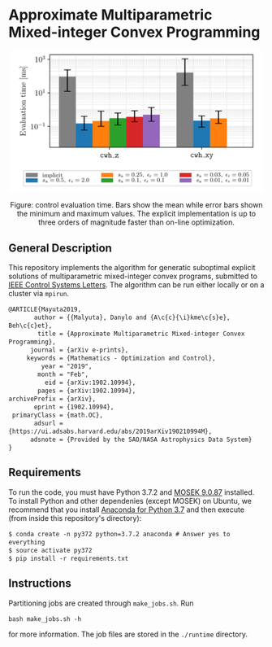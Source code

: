 # Approximate Multiparametric Mixed-integer Convex Programming

<p align="center">
	<img width="500" src="/figures/readme_image.png?raw=true">
</p>
<p align="center" width="600">
Figure: control evaluation time. Bars show the mean while error bars shown the
minimum and maximum values. The explicit implementation is up to three orders of
magnitude faster than on-line optimization.
</p>

## General Description

This repository implements the algorithm for generatic suboptimal explicit
solutions of multiparametric mixed-integer convex programs, submitted to [IEEE
Control Systems Letters](http://ieee-cssletters.dei.unipd.it/index.php). The
algorithm can be run either locally or on a cluster via `mpirun`.

``` 
@ARTICLE{Mayuta2019,
       author = {{Malyuta}, Danylo and {A\c{c}{\i}kme\c{s}e}, Beh\c{c}et},
        title = {Approximate Multiparametric Mixed-integer Convex Programming},
      journal = {arXiv e-prints},
     keywords = {Mathematics - Optimization and Control},
         year = "2019",
        month = "Feb",
          eid = {arXiv:1902.10994},
        pages = {arXiv:1902.10994},
archivePrefix = {arXiv},
       eprint = {1902.10994},
 primaryClass = {math.OC},
       adsurl = {https://ui.adsabs.harvard.edu/abs/2019arXiv190210994M},
      adsnote = {Provided by the SAO/NASA Astrophysics Data System}
}
```

## Requirements

To run the code, you must have Python 3.7.2 and [MOSEK
9.0.87](https://www.mosek.com/downloads/) installed. To install Python and other
dependenies (except MOSEK) on Ubuntu, we recommend that you install [Anaconda
for Python 3.7](https://www.anaconda.com/distribution/) and then execute (from
inside this repository's directory):

```
$ conda create -n py372 python=3.7.2 anaconda # Answer yes to everything
$ source activate py372
$ pip install -r requirements.txt
```

## Instructions

Partitioning jobs are created through `make_jobs.sh`. Run

```
bash make_jobs.sh -h
```
for more information. The job files are stored in the `./runtime` directory.
